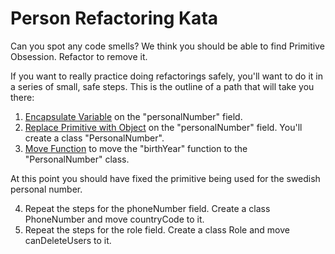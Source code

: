 Person Refactoring Kata
=======================

Can you spot any code smells? We think you should be able to find Primitive Obsession. Refactor to remove it.

If you want to really practice doing refactorings safely, you'll want to do it in a series of small, safe steps. This is the outline of a path that will take you there:

1. [Encapsulate Variable](https://sammancoaching.org/refactorings/encapsulate_variable.html) on the "personalNumber" field.
2. [Replace Primitive with Object](https://sammancoaching.org/refactorings/replace_primitive_with_object.html) on the "personalNumber" field. You'll create a class "PersonalNumber".
3. [Move Function](https://sammancoaching.org/refactorings/move_function.html) to move the "birthYear" function to the "PersonalNumber" class.

At this point you should have fixed the primitive being used for the swedish personal number.

4. Repeat the steps for the phoneNumber field. Create a class PhoneNumber and move countryCode to it.
5. Repeat the steps for the role field. Create a class Role and move canDeleteUsers to it.
